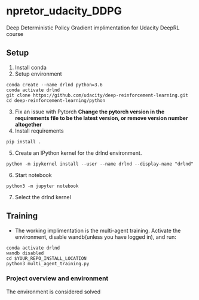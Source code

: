# npretor_udacity_DDPG
Deep Deterministic Policy Gradient implimentation for Udacity DeepRL course

## Setup 
1. Install conda 
2. Setup environment 
```
conda create --name drlnd python=3.6 
conda activate drlnd 
git clone https://github.com/udacity/deep-reinforcement-learning.git
cd deep-reinforcement-learning/python
```
3. Fix an issue with Pytorch
<b>Change the pytorch version in the requirements file to be the latest version, or remove version number altogether </b>
4. Install requirements 
```
pip install .
```

5. Create an IPython kernel for the drlnd environment.
```
python -m ipykernel install --user --name drlnd --display-name "drlnd"
```
6. Start notebook 
```
python3 -m jupyter notebook 
```
7. Select the drlnd kernel 


## Training 
* The working implimentation is the multi-agent training. Activate the environment, disable wandb(unless you have logged in), and run: 
```
conda activate drlnd 
wandb disabled 
cd $YOUR_REPO_INSTALL_LOCATION
python3 multi_agent_training.py
```

### Project overview and environment 
The environment is considered solved 